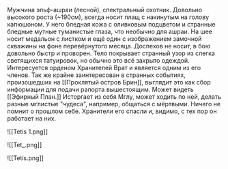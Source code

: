Мужчина эльф-ашраи (лесной), спектральный охотник. Довольно высокого роста (~190см), всегда носит плащ с накинутым на голову капюшоном. У него бледная кожа с оливковым подцветом и странные бледные мутные туманистые глаза, что необычно для ашраи. На шее носит медальон с листком и ещё один с изображением замочной скважины на фоне перевёрнутого месяца.
Доспехов не носит, в бою довольно быстр и проворен. Тело покрывает странный узор из слегка светящихся татуировок, но обычно это всё закрыто одеждой.
Интересуется орденом Хранителей Врат и является одним из его членов.
Так же крайне заинтересован в странных событиях, произошедших на [[Проклятый остров Брин]], выглядит это как сбор информации для подачи рапорта вышестоящим.
Может видеть [[Эфирный План.]] Исторгает из себя Мглу, может ходить по ней, делать разные мглистые "чудеса", например, общаться с мёртвыми. 
Ничего не помнит о прошлом себе. Хранители его спасли и, видимо, с тех пор он работает на них.

![[Tetis 1.png]]


![[Tet_.png]]

![[Tetis.png]] 